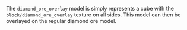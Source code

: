 The `diamond_ore_overlay` model is simply represents a cube with the `block/diamond_ore_overlay` texture on all sides.
This model can then be overlayed on the regular diamond ore model.
